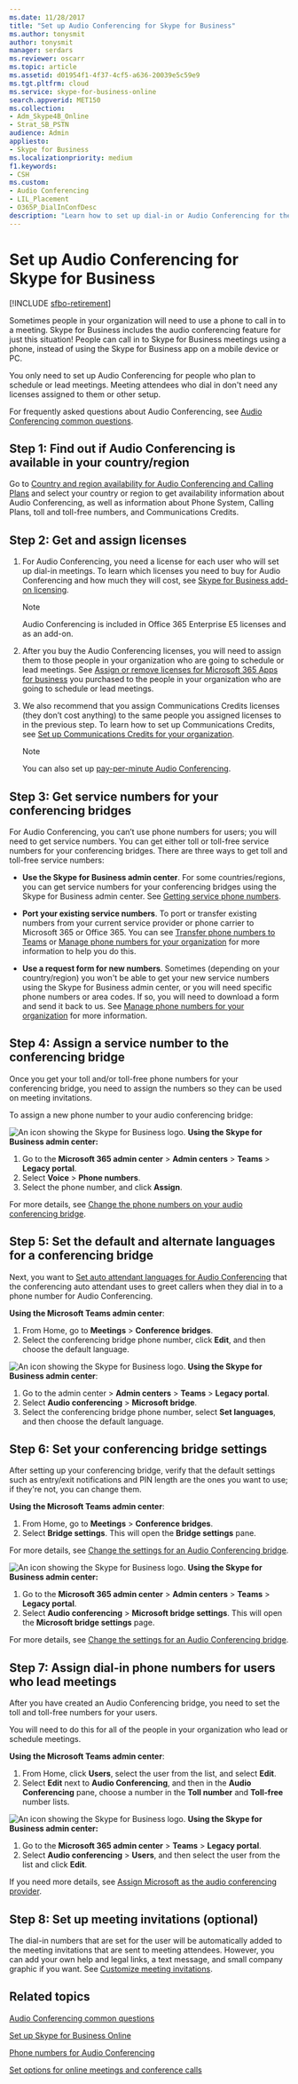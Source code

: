```yaml
---
ms.date: 11/28/2017
title: "Set up Audio Conferencing for Skype for Business"
ms.author: tonysmit
author: tonysmit
manager: serdars
ms.reviewer: oscarr
ms.topic: article
ms.assetid: d01954f1-4f37-4cf5-a636-20039e5c59e9
ms.tgt.pltfrm: cloud
ms.service: skype-for-business-online
search.appverid: MET150
ms.collection: 
- Adm_Skype4B_Online
- Strat_SB_PSTN
audience: Admin
appliesto:
- Skype for Business 
ms.localizationpriority: medium
f1.keywords:
- CSH
ms.custom:
- Audio Conferencing
- LIL_Placement
- O365P_DialInConfDesc
description: "Learn how to set up dial-in or Audio Conferencing for the people in your business who need to use a phone to join conference calls. "
---
```


# Set up Audio Conferencing for Skype for Business

[!INCLUDE [sfbo-retirement](../../Hub/includes/sfbo-retirement.md)]

Sometimes people in your organization will need to use a phone to call in to a meeting. Skype for Business includes the audio conferencing feature for just this situation! People can call in to Skype for Business meetings using a phone, instead of using the Skype for Business app on a mobile device or PC. 
  
You only need to set up Audio Conferencing for people who plan to schedule or lead meetings. Meeting attendees who dial in don't need any licenses assigned to them or other setup.
  
For frequently asked questions about Audio Conferencing, see [Audio Conferencing common questions](/MicrosoftTeams/audio-conferencing-common-questions).

## Step 1: Find out if Audio Conferencing is available in your country/region
<a name="__top"> </a>

Go to [Country and region availability for Audio Conferencing and Calling Plans](/microsoftteams/country-and-region-availability-for-audio-conferencing-and-calling-plans/country-and-region-availability-for-audio-conferencing-and-calling-plans) and select your country or region to get availability information about Audio Conferencing, as well as information about Phone System, Calling Plans, toll and toll-free numbers, and Communications Credits. 
 
## Step 2: Get and assign licenses
 
1. For Audio Conferencing, you need a license for each user who will set up dial-in meetings. To learn which licenses you need to buy for Audio Conferencing and how much they will cost, see [Skype for Business add-on licensing](../skype-for-business-and-microsoft-teams-add-on-licensing/skype-for-business-and-microsoft-teams-add-on-licensing.md).

    >[!NOTE] 
    > Audio Conferencing is included in Office 365 Enterprise E5 licenses and as an add-on.
        
2. After you buy the Audio Conferencing licenses, you will need to assign them to those people in your organization who are going to schedule or lead meetings. See [Assign or remove licenses for Microsoft 365 Apps for business](https://support.office.com/article/997596b5-4173-4627-b915-36abac6786dc) you purchased to the people in your organization who are going to schedule or lead meetings.
    
3. We also recommend that you assign Communications Credits licenses (they don’t cost anything) to the same people you assigned licenses to in the previous step. To learn how to set up Communications Credits, see [Set up Communications Credits for your organization](/microsoftteams/set-up-communications-credits-for-your-organization).
    
   > [!NOTE]
   > You can also set up [pay-per-minute Audio Conferencing](/microsoftteams/audio-conferencing-pay-per-minute).

## Step 3: Get service numbers for your conferencing bridges
<a name="__top"> </a>

For Audio Conferencing, you can’t use phone numbers for users; you will need to get service numbers. You can get either toll or toll-free service numbers for your conferencing bridges. There are three ways to get toll and toll-free service numbers: 
  
- **Use the Skype for Business admin center**. For some countries/regions, you can get service numbers for your conferencing bridges using the Skype for Business admin center. See [Getting service phone numbers](/microsoftteams/getting-service-phone-numbers).
    
- **Port your existing service numbers**. To port or transfer existing numbers from your current service provider or phone carrier to Microsoft 365 or Office 365. You can see [Transfer phone numbers to Teams](/microsoftteams/phone-number-calling-plans/transfer-phone-numbers-to-teams) or [Manage phone numbers for your organization](/microsoftteams/manage-phone-numbers-for-your-organization) for more information to help you do this.  
  
- **Use a request form for new numbers**. Sometimes (depending on your country/region) you won't be able to get your new service numbers using the Skype for Business admin center, or you will need specific phone numbers or area codes. If so, you will need to download a form and send it back to us. See [Manage phone numbers for your organization](/microsoftteams/manage-phone-numbers-for-your-organization) for more information. 
    
## Step 4: Assign a service number to the conferencing bridge
<a name="__top"> </a>

Once you get your toll and/or toll-free phone numbers for your conferencing bridge, you need to assign the numbers so they can be used on meeting invitations.  

To assign a new phone number to your audio conferencing bridge:

![An icon showing the Skype for Business logo.](../images/sfb-logo-30x30.png) **Using the Skype for Business admin center:**

 1. Go to the **Microsoft 365 admin center** > **Admin centers** > **Teams** > **Legacy portal**.
 2. Select **Voice** > **Phone numbers**.
 3. Select the phone number, and click **Assign**.

For more details, see [Change the phone numbers on your audio conferencing bridge](/MicrosoftTeams/change-the-phone-numbers-on-your-audio-conferencing-bridge).

## Step 5: Set the default and alternate languages for a conferencing bridge
<a name="__top"> </a>

Next, you want to [Set auto attendant languages for Audio Conferencing](../audio-conferencing-in-office-365/set-auto-attendant-languages-for-audio-conferencing.md) that the conferencing auto attendant uses to greet callers when they dial in to a phone number for Audio Conferencing. 

 **Using the Microsoft Teams admin center**:

1. From Home, go to **Meetings** > **Conference bridges**.
2. Select the conferencing bridge phone number, click **Edit**, and then choose the default language.

![An icon showing the Skype for Business logo.](../images/sfb-logo-30x30.png) **Using the Skype for Business admin center**:

1. Go to the admin center > **Admin centers** > **Teams** > **Legacy portal**.
2. Select **Audio conferencing** > **Microsoft bridge**. 
3. Select the conferencing bridge phone number, select **Set languages**, and then choose the default language.

## Step 6: Set your conferencing bridge settings
<a name="__top"> </a>
    
After setting up your conferencing bridge, verify that the default settings such as entry/exit notifications and PIN length are the ones you want to use; if they're not, you can change them. 

 **Using the Microsoft Teams admin center**:

1. From Home, go to **Meetings** > **Conference bridges**.
2. Select **Bridge settings**. This will open the **Bridge settings** pane. 

For more details, see [Change the settings for an Audio Conferencing bridge](/MicrosoftTeams/change-the-settings-for-an-audio-conferencing-bridge).

![An icon showing the Skype for Business logo.](../images/sfb-logo-30x30.png) **Using the Skype for Business admin center:**

1. Go to the **Microsoft 365 admin center** > **Admin centers** > **Teams** > **Legacy portal**.
2. Select **Audio conferencing** > **Microsoft bridge settings**. This will open the **Microsoft bridge settings** page. 

For more details, see [Change the settings for an Audio Conferencing bridge](/MicrosoftTeams/change-the-settings-for-an-audio-conferencing-bridge).

## Step 7: Assign dial-in phone numbers for users who lead meetings

After you have created an Audio Conferencing bridge, you need to set the toll and toll-free numbers for your users.

You will need to do this for all of the people in your organization who lead or schedule meetings. 

 **Using the Microsoft Teams admin center**:

1. From Home, click **Users**, select the user from the list, and select **Edit**.
2. Select **Edit** next to **Audio Conferencing**, and then in the **Audio Conferencing** pane, choose a number in the **Toll number** and **Toll-free** number lists.

![An icon showing the Skype for Business logo.](../images/sfb-logo-30x30.png) **Using the Skype for Business admin center:**

1. Go to the **Microsoft 365 admin center** > **Teams** > **Legacy portal**.
2. Select **Audio conferencing** > **Users**, and then select the user from the list and click **Edit**. 

If you need more details, see [Assign Microsoft as the audio conferencing provider](../audio-conferencing-in-office-365/assign-microsoft-as-the-audio-conferencing-provider.md).


## Step 8: Set up meeting invitations (optional)
<a name="__top"> </a>
 
The dial-in numbers that are set for the user will be automatically added to the meeting invitations that are sent to meeting attendees. However, you can add your own help and legal links, a text message, and small company graphic if you want. See [Customize meeting invitations](../set-up-skype-for-business-online/customize-meeting-invitations.md).
   
## Related topics

[Audio Conferencing common questions](/MicrosoftTeams/audio-conferencing-common-questions)
  
[Set up Skype for Business Online](../set-up-skype-for-business-online/set-up-skype-for-business-online.md)
  
[Phone numbers for Audio Conferencing](phone-numbers-for-audio-conferencing.md)
  
[Set options for online meetings and conference calls](https://support.office.com/article/DCD1CA39-0C1F-466C-9573-F04138FEF5E2)

